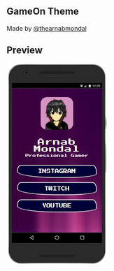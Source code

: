 ## GameOn Theme
Made by [@thearnabmondal](https://github.com/thearnabmondal)

## Preview
![GameOn](./preview.jpg)